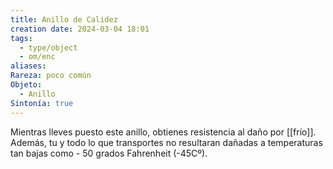 ```yaml
---
title: Anillo de Calidez
creation date: 2024-03-04 18:01
tags:
  - type/object
  - om/enc
aliases: 
Rareza: poco común
Objeto:
  - Anillo
Sintonía: true
---
```

Mientras lleves puesto este anillo, obtienes resistencia al daño por [[frío]]. Además, tu y todo lo que transportes no resultaran dañadas a temperaturas tan bajas como - 50 grados Fahrenheit (-45Cº).